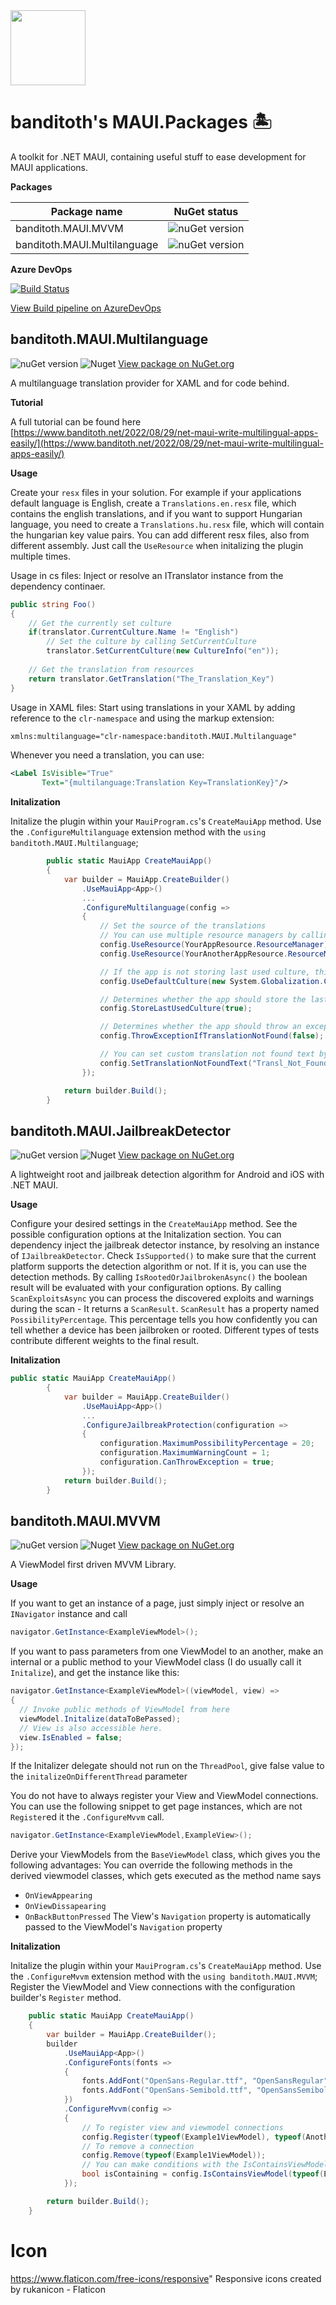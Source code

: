 <img src="https://raw.githubusercontent.com/banditoth/MAUI.Packages/main/icon.png" width="120" height="120"/>

# banditoth's MAUI.Packages 🏝

A toolkit for .NET MAUI, containing useful stuff to ease development for MAUI applications.

**Packages**

| Package name | NuGet status |
| --- | --- |
| banditoth.MAUI.MVVM | ![nuGet version](https://img.shields.io/nuget/vpre/banditoth.MAUI.MVVM) |
| banditoth.MAUI.Multilanguage | ![nuGet version](https://img.shields.io/nuget/vpre/banditoth.MAUI.Multilanguage) |

**Azure DevOps**

[![Build Status](https://dev.azure.com/bitfoxhungary/MAUI.Packages/_apis/build/status/banditoth.MAUI.Packages?branchName=main)](https://dev.azure.com/bitfoxhungary/MAUI.Packages/_build/latest?definitionId=8&branchName=main)

[View Build pipeline on AzureDevOps](https://dev.azure.com/bitfoxhungary/MAUI.Packages/_build)

## banditoth.MAUI.Multilanguage

![nuGet version](https://img.shields.io/nuget/vpre/banditoth.MAUI.Multilanguage)
![Nuget](https://img.shields.io/nuget/dt/banditoth.MAUI.Multilanguage)
[View package on NuGet.org](https://www.nuget.org/packages/banditoth.MAUI.Multilanguage/)

A multilanguage translation provider for XAML and for code behind.

**Tutorial**

A full tutorial can be found here [https://www.banditoth.net/2022/08/29/net-maui-write-multilingual-apps-easily/](https://www.banditoth.net/2022/08/29/net-maui-write-multilingual-apps-easily/)

**Usage**

Create your ```resx``` files in your solution. For example if your applications default language is English, create a ```Translations.en.resx``` file, which contains the english translations, and if you want to support Hungarian language, you need to create a ```Translations.hu.resx``` file, which will contain the hungarian key value pairs.
You can add different resx files, also from different assembly. Just call the ```UseResource``` when initalizing the plugin multiple times.

Usage in cs files:
Inject or resolve an ITranslator instance from the dependency continaer.

```cs
public string Foo()
{
	// Get the currently set culture
	if(translator.CurrentCulture.Name != "English")
		// Set the culture by calling SetCurrentCulture
		translator.SetCurrentCulture(new CultureInfo("en"));
	
	// Get the translation from resources
	return translator.GetTranslation("The_Translation_Key")
}
```


Usage in XAML files:
Start using translations in your XAML by adding reference to the ```clr-namespace``` and using the markup extension:

```xml
xmlns:multilanguage="clr-namespace:banditoth.MAUI.Multilanguage"
```

Whenever you need a translation, you can use:

```xml
<Label IsVisible="True"
       Text="{multilanguage:Translation Key=TranslationKey}"/>
```

**Initalization**

Initalize the plugin within your ```MauiProgram.cs```'s ```CreateMauiApp``` method.
Use the ```.ConfigureMultilanguage``` extension method with the ```using banditoth.MAUI.Multilanguage```;

```cs
		public static MauiApp CreateMauiApp()
		{
			var builder = MauiApp.CreateBuilder()
				.UseMauiApp<App>()
				...
				.ConfigureMultilanguage(config =>
				{
					// Set the source of the translations
					// You can use multiple resource managers by calling UseResource multiple times.
					config.UseResource(YourAppResource.ResourceManager);
					config.UseResource(YourAnotherAppResource.ResourceManager);

					// If the app is not storing last used culture, this culture will be used by default
					config.UseDefaultCulture(new System.Globalization.CultureInfo("en-US"));

					// Determines whether the app should store the last used culture
					config.StoreLastUsedCulture(true);

					// Determines whether the app should throw an exception if a translation is not found.
					config.ThrowExceptionIfTranslationNotFound(false);

					// You can set custom translation not found text by calling this method 
					config.SetTranslationNotFoundText("Transl_Not_Found:", appendTranslationKey: true);
				});

			return builder.Build();
		}
```

## banditoth.MAUI.JailbreakDetector

![nuGet version](https://img.shields.io/nuget/vpre/banditoth.MAUI.JailbreakDetector)
![Nuget](https://img.shields.io/nuget/dt/banditoth.MAUI.JailbreakDetector)
[View package on NuGet.org](https://www.nuget.org/packages/banditoth.MAUI.JailbreakDetector/)

A lightweight root and jailbreak detection algorithm for Android and iOS with .NET MAUI.

**Usage**

Configure your desired settings in the  ```CreateMauiApp``` method. See the possible configuration options at the Initalization section. You can dependency inject the jailbreak detector instance, by resolving an instance of ```IJailbreakDetector```. Check ```IsSupported()``` to make sure that the current platform supports the detection algorithm or not. If it is, you can use the detection methods.
By calling ```IsRootedOrJailbrokenAsync()``` the boolean result will be evaluated with your configuration options. By calling ```ScanExploitsAsync``` you can process the discovered exploits and warnings during the scan - It returns a ```ScanResult```.
```ScanResult``` has a property named ```PossibilityPercentage```. This percentage tells you how confidently you can tell whether a device has been jailbroken or rooted. Different types of tests contribute different weights to the final result. 

**Initalization**

```cs
public static MauiApp CreateMauiApp()
		{
			var builder = MauiApp.CreateBuilder()
				.UseMauiApp<App>()
				...
				.ConfigureJailbreakProtection(configuration =>
				{
					configuration.MaximumPossibilityPercentage = 20;
					configuration.MaximumWarningCount = 1;
					configuration.CanThrowException = true;
				});
			return builder.Build();
		}
```


## banditoth.MAUI.MVVM
![nuGet version](https://img.shields.io/nuget/vpre/banditoth.MAUI.MVVM)
![Nuget](https://img.shields.io/nuget/dt/banditoth.MAUI.MVVM)
[View package on NuGet.org](https://www.nuget.org/packages/banditoth.MAUI.MVVM/)

A ViewModel first driven MVVM Library.

**Usage**

If you want to get an instance of a page, just simply inject or resolve an ```INavigator``` instance and call

```cs
navigator.GetInstance<ExampleViewModel>();
```

If you want to pass parameters from one ViewModel to an another, make an internal or a public method to your ViewModel class (I do usually call it ```Initalize```), and get the instance like this:

```cs
navigator.GetInstance<ExampleViewModel>((viewModel, view) =>
{
  // Invoke public methods of ViewModel from here 
  viewModel.Initalize(dataToBePassed);
  // View is also accessible here.
  view.IsEnabled = false;
});
```

If the Initalizer delegate should not run on the ```ThreadPool```, give false value to the ```initalizeOnDifferentThread``` parameter

You do not have to always register your View and ViewModel connections. You can use the following snippet to get page instances, which are not ```Register```ed it the ```.ConfigureMvvm``` call.

```cs
navigator.GetInstance<ExampleViewModel,ExampleView>();
```

Derive your ViewModels from the ```BaseViewModel``` class, which gives you the following advantages:
You can override the following methods in the derived viewmodel classes, which gets executed as the method name says
- ```OnViewAppearing```
- ```OnViewDissapearing```
- ```OnBackButtonPressed```
The View's ```Navigation``` property is automatically passed to the ViewModel's ```Navigation``` property

**Initalization**

Initalize the plugin within your ```MauiProgram.cs```'s ```CreateMauiApp``` method.
Use the ```.ConfigureMvvm``` extension method with the ```using banditoth.MAUI.MVVM```;
Register the ViewModel and View connections with the configuration builder's ```Register``` method.

```cs
	public static MauiApp CreateMauiApp()
	{
		var builder = MauiApp.CreateBuilder();
		builder
			.UseMauiApp<App>()
			.ConfigureFonts(fonts =>
			{
				fonts.AddFont("OpenSans-Regular.ttf", "OpenSansRegular");
				fonts.AddFont("OpenSans-Semibold.ttf", "OpenSansSemibold");
			})
			.ConfigureMvvm(config =>
            {
				// To register view and viewmodel connections
				config.Register(typeof(Example1ViewModel), typeof(AnotherPage));
				// To remove a connection
				config.Remove(typeof(Example1ViewModel));
				// You can make conditions with the IsContainsViewModel method
				bool isContaining = config.IsContainsViewModel(typeof(Example2ViewModel));
            });

		return builder.Build();
	}
```



# Icon

https://www.flaticon.com/free-icons/responsive"
Responsive icons created by rukanicon - Flaticon
